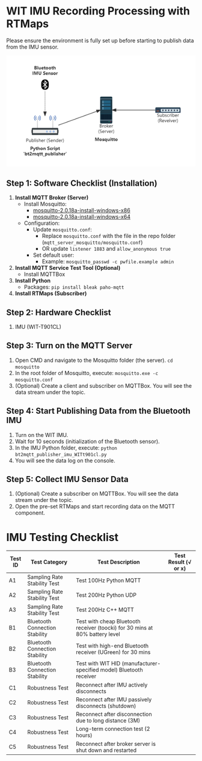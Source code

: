 # WIT IMU Recording Processing with RTMaps
Please ensure the environment is fully set up before starting to publish data from the IMU sensor.

![Data transmission topology diagram](https://github.com/yyt1208732230/Zoe_IMUs/blob/main/WIT_BWT901CL/mqtt_server_mosquitto/MQTT.png "MQTT Topology")

## Step 1: Software Checklist (Installation)
1. **Install MQTT Broker (Server)**
   - Install Mosquitto:
     - [mosquitto-2.0.18a-install-windows-x86](https://mosquitto.org/files/binary/win64/mosquitto-2.0.18-install-windows-x64.exe)
     - [mosquitto-2.0.18a-install-windows-x64](https://mosquitto.org/files/binary/win32/mosquitto-2.0.18-install-windows-x86.exe)
   - Configuration:
     - Update `mosquitto.conf`:
       - Replace `mosquitto.conf` with the file in the repo folder (`mqtt_server_mosquitto/mosquitto.conf`)
       - OR update `listener 1883` and `allow_anonymous true`
     - Set default user:
       - Example: `mosquitto_passwd -c pwfile.example admin`
2. **Install MQTT Service Test Tool (Optional)**
   - Install MQTTBox
3. **Install Python**
   - Packages: `pip install bleak paho-mqtt`
4. **Install RTMaps (Subscriber)**

## Step 2: Hardware Checklist
1. IMU (WIT-T901CL)

## Step 3: Turn on the MQTT Server
1. Open CMD and navigate to the Mosquitto folder (the server).
  `cd mosquitto`
2. In the root folder of Mosquitto, execute: 
  `mosquitto.exe -c mosquitto.conf`
3. (Optional) Create a client and subscriber on MQTTBox. You will see the data stream under the topic.

## Step 4: Start Publishing Data from the Bluetooth IMU
1. Turn on the WIT IMU.
2. Wait for 10 seconds (initialization of the Bluetooth sensor).
3. In the IMU Python folder, execute: 
  `python bt2mqtt_publisher_imu_WITt901cl.py`
4. You will see the data log on the console.

## Step 5: Collect IMU Sensor Data
1. (Optional) Create a subscriber on MQTTBox. You will see the data stream under the topic.
2. Open the pre-set RTMaps and start recording data on the MQTT component.

# IMU Testing Checklist

| Test ID | Test Category                  | Test Description                                                                            | Test Result (√ or x) |
|---------|--------------------------------|---------------------------------------------------------------------------------------------|----------------------|
| A1      | Sampling Rate Stability Test   | Test 100Hz Python MQTT                                                                             |                      |
| A2      | Sampling Rate Stability Test   | Test 200Hz Python UDP                                                                              |                      |
| A3      | Sampling Rate Stability Test   | Test 200Hz C++ MQTT                                                                         |                      |
| B1      | Bluetooth Connection Stability | Test with cheap Bluetooth receiver (toocki) for 30 mins at 80% battery level                |                      |
| B2      | Bluetooth Connection Stability | Test with high-end Bluetooth receiver (UGreen) for 30 mins                                  |                      |
| B3      | Bluetooth Connection Stability | Test with WIT HID (manufacturer-specified model) Bluetooth receiver                         |                      |
| C1      | Robustness Test                | Reconnect after IMU actively disconnects                                                    |                      |
| C2      | Robustness Test                | Reconnect after IMU passively disconnects (shutdown)                                        |                      |
| C3      | Robustness Test                | Reconnect after disconnection due to long distance (3M)                                     |                      |
| C4      | Robustness Test                | Long-term connection test (2 hours)                                                         |                      |
| C5      | Robustness Test                | Reconnect after broker server is shut down and restarted                              |                      |
